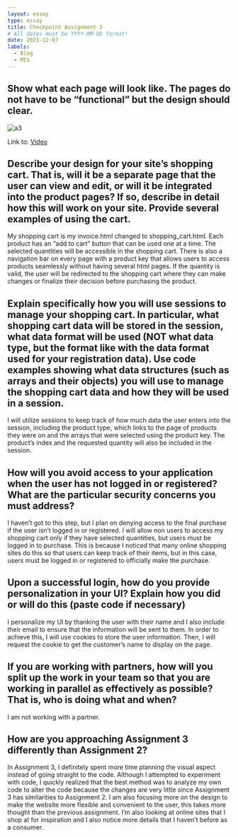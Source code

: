 ```yaml
---
layout: essay
type: essay
title: Checkpoint Assignment 3
# All dates must be YYYY-MM-DD format!
date: 2021-12-07
labels:
  - Blog
  - MIS
---
```


## Show what each page will look like. The pages do not have to be “functional” but the design should clear. 

![a3](https://user-images.githubusercontent.com/89433599/145190124-2086081f-938f-4780-9b60-14ed9c7df20d.jpg)

Link to: [Video](https://youtu.be/8tA7LB3W0Fc)

## Describe your design for your site’s shopping cart. That is, will it be a separate page that the user can view and edit, or will it be integrated into the product pages? If so, describe in detail how this will work on your site. Provide several examples of using the cart.

My shopping cart is my invoice.html changed to shopping_cart.html. Each product has an “add to cart” button that can be used one at a time. The selected quantities will be accessible in the shopping cart. There is also a navigation bar on every page with a product key that allows users to access products seamlessly without having several html pages. If the quantity is valid, the user will be redirected to the shopping cart where they can make changes or finalize their decision before purchasing the product.

## Explain specifically how you will use sessions to manage your shopping cart. In particular, what shopping cart data will be stored in the session, what data format will be used (NOT what data type, but the format like with the data format used for your registration data). Use code examples showing what data structures (such as arrays and their objects) you will use to manage the shopping cart data and how they will be used in a session.

I will utilize sessions to keep track of how much data the user enters into the session, including the product type, which links to the page of products they were on and the arrays that were selected using the product key. The product’s index and the requested quantity will also be included in the session. 

##  How will you avoid access to your application when the user has not logged in or registered? What are the particular security concerns you must address?

I haven’t got to this step, but I plan on denying access to the final purchase if the user isn’t logged in or registered. I will allow non users to access my shopping cart only if they have selected quantities, but users must be logged in to purchase. This is because I noticed that many online shopping sites do this so that users can keep track of their items, but in this case, users must be logged in or registered to officially make the purchase.

## Upon a successful login, how do you provide personalization in your UI? Explain how you did or will do this (paste code if necessary)

I personalize my UI by thanking the user with their name and I also include their email to ensure that the information will be sent to them. In order to achieve this, I will use cookies to store the user information. Then, I will request the cookie to get the customer’s name to display on the page.

## If you are working with partners, how will you split up the work in your team so that you are working in parallel as effectively as possible? That is, who is doing what and when?

I am not working with a partner.

## How are you approaching Assignment 3 differently than Assignment 2?

In Assignment 3, I definitely spent more time planning the visual aspect instead of going straight to the code. Although I attempted to experiment with code, I quickly realized that the best method was to analyze my own code to alter the code because the changes are very little since Assignment 3 has similarities to Assignment 2. I am also focusing more on the design to make the website more flexible and convenient to the user, this takes more thought than the previous assignment. I’m also looking at online sites that I shop at for inspiration and I also notice more details that I haven’t before as a consumer.
